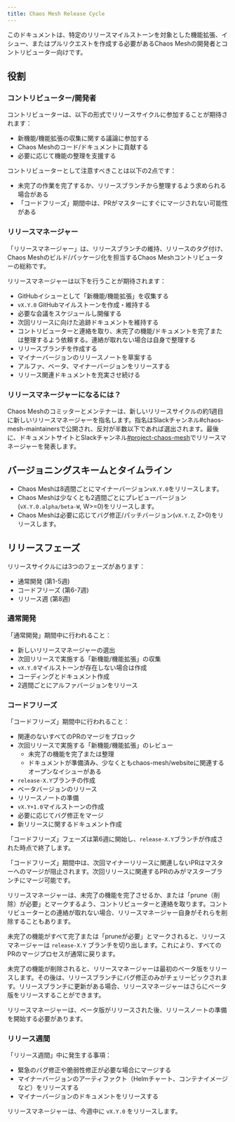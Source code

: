 ```yaml
---
title: Chaos Mesh Release Cycle
---
```


このドキュメントは、特定のリリースマイルストーンを対象とした機能拡張、イシュー、またはプルリクエストを作成する必要があるChaos Meshの開発者とコントリビューター向けです。

## 役割

### コントリビューター/開発者

コントリビューターは、以下の形式でリリースサイクルに参加することが期待されます：

- 新機能/機能拡張の収集に関する議論に参加する
- Chaos Meshのコード/ドキュメントに貢献する
- 必要に応じて機能の整理を支援する

コントリビューターとして注意すべきことは以下の2点です：

- 未完了の作業を完了するか、リリースブランチから整理するよう求められる場合がある
- 「コードフリーズ」期間中は、PRがマスターにすぐにマージされない可能性がある

### リリースマネージャー

「リリースマネージャー」は、リリースブランチの維持、リリースのタグ付け、Chaos Meshのビルド/パッケージ化を担当するChaos Meshコントリビューターの総称です。

リリースマネージャーは以下を行うことが期待されます：

- GitHubイシューとして「新機能/機能拡張」を収集する
- `vX.Y.0` GitHubマイルストーンを作成・維持する
- 必要な会議をスケジュールし開催する
- 次回リリースに向けた追跡ドキュメントを維持する
- コントリビューターと連絡を取り、未完了の機能/ドキュメントを完了または整理するよう依頼する。連絡が取れない場合は自身で整理する
- リリースブランチを作成する
- マイナーバージョンのリリースノートを草案する
- アルファ、ベータ、マイナーバージョンをリリースする
- リリース関連ドキュメントを充実させ続ける

### リリースマネージャーになるには？

Chaos Meshのコミッターとメンテナーは、新しいリリースサイクルの約1週目に新しいリリースマネージャーを指名します。指名はSlackチャンネル#chaos-mesh-maintainersで公開され、反対が半数以下であれば選出されます。最後に、ドキュメントサイトとSlackチャンネル[#project-chaos-mesh](https://cloud-native.slack.com/archives/C0193VAV272)でリリースマネージャーを発表します。

## バージョニングスキームとタイムライン

- Chaos Meshは8週間ごとにマイナーバージョン`vX.Y.0`をリリースします。
- Chaos Meshは少なくとも2週間ごとにプレビューバージョン(`vX.Y.0.alpha/beta-W`, W>=0)をリリースします。
- Chaos Meshは必要に応じてバグ修正/パッチバージョン(`vX.Y.Z`, Z>0)をリリースします。

## リリースフェーズ

リリースサイクルには3つのフェーズがあります：

- 通常開発 (第1-5週)
- コードフリーズ (第6-7週)
- リリース週 (第8週)

### 通常開発

「通常開発」期間中に行われること：

- 新しいリリースマネージャーの選出
- 次回リリースで実施する「新機能/機能拡張」の収集
- `vX.Y.0`マイルストーンが存在しない場合は作成
- コーディングとドキュメント作成
- 2週間ごとにアルファバージョンをリリース

### コードフリーズ

「コードフリーズ」期間中に行われること：

- 関連のないすべてのPRのマージをブロック
- 次回リリースで実施する「新機能/機能拡張」のレビュー
  - 未完了の機能を完了または整理
  - ドキュメントが準備済み、少なくともchaos-mesh/websiteに関連するオープンなイシューがある
- `release-X.Y`ブランチの作成
- ベータバージョンのリリース
- リリースノートの準備
- `vX.Y+1.0`マイルストーンの作成
- 必要に応じてバグ修正をマージ
- 新リリースに関するドキュメント作成

「コードフリーズ」フェーズは第6週に開始し、`release-X.Y`ブランチが作成された時点で終了します。

「コードフリーズ」期間中は、次回マイナーリリースに関連しないPRはマスターへのマージが阻止されます。次回リリースに関連するPRのみがマスターブランチにマージ可能です。

リリースマネージャーは、未完了の機能を完了させるか、または「prune（削除）が必要」とマークするよう、コントリビューターと連絡を取ります。コントリビューターとの連絡が取れない場合、リリースマネージャー自身がそれらを削除することもあります。

未完了の機能がすべて完了または「pruneが必要」とマークされると、リリースマネージャーは `release-X.Y` ブランチを切り出します。これにより、すべてのPRのマージプロセスが通常に戻ります。

未完了の機能が削除されると、リリースマネージャーは最初のベータ版をリリースします。その後は、リリースブランチにバグ修正のみがチェリーピックされます。リリースブランチに更新がある場合、リリースマネージャーはさらにベータ版をリリースすることができます。

リリースマネージャーは、ベータ版がリリースされた後、リリースノートの準備を開始する必要があります。

### リリース週間

「リリース週間」中に発生する事項：

- 緊急のバグ修正や脆弱性修正が必要な場合にマージする
- マイナーバージョンのアーティファクト（Helmチャート、コンテナイメージなど）をリリースする
- マイナーバージョンのドキュメントをリリースする

リリースマネージャーは、今週中に `vX.Y.0` をリリースします。